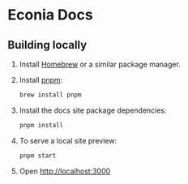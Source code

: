 # Econia Docs

## Building locally

1. Install [Homebrew] or a similar package manager.

1. Install [pnpm]:

   ```zsh
   brew install pnpm
   ```

1. Install the docs site package dependencies:

   ```zsh
   pnpm install
   ```

1. To serve a local site preview:

   ```zsh
   pnpm start
   ```

1. Open <http://localhost:3000>

[homebrew]: https://brew.sh
[pnpm]: https://pnpm.io/
